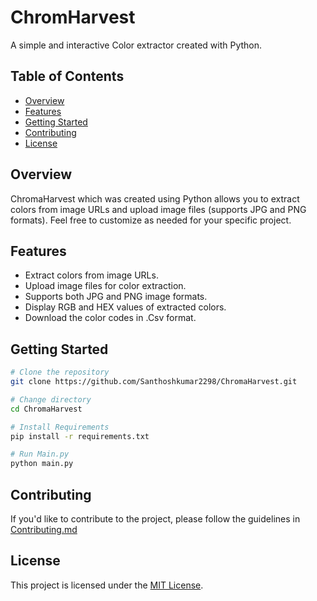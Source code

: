 # ChromHarvest

A simple and interactive Color extractor created with Python.

## Table of Contents

- [Overview](#overview)
- [Features](#features)
- [Getting Started](#getting-started)
- [Contributing](#contributing)
- [License](#license)

## Overview

ChromaHarvest which was created using Python allows you to extract colors from image URLs and upload image files (supports JPG and PNG formats). Feel free to customize as needed for your specific project.

## Features

- Extract colors from image URLs.
- Upload image files for color extraction.
- Supports both JPG and PNG image formats.
- Display RGB and HEX values of extracted colors.
- Download the color codes in .Csv format.


## Getting Started
```bash
# Clone the repository
git clone https://github.com/Santhoshkumar2298/ChromaHarvest.git

# Change directory
cd ChromaHarvest

# Install Requirements
pip install -r requirements.txt

# Run Main.py
python main.py

```

## Contributing

If you'd like to contribute to the project, please follow the guidelines in [Contributing.md](CONTRIBUTING.md)

## License

This project is licensed under the [MIT License](LICENSE.md).
